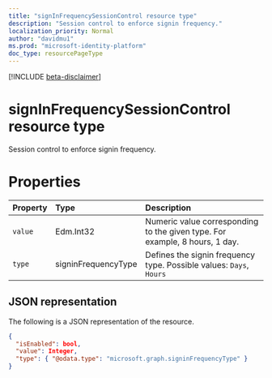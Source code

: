 ```yaml
---
title: "signInFrequencySessionControl resource type"
description: "Session control to enforce signin frequency."
localization_priority: Normal
author: "davidmu1"
ms.prod: "microsoft-identity-platform"
doc_type: resourcePageType
---
```


[!INCLUDE [beta-disclaimer](../../includes/beta-disclaimer.md)]

# signInFrequencySessionControl resource type

Session control to enforce signin frequency.

# Properties

| Property | Type | Description |
|:-------- |:---- |:----------- |
| `value` | Edm.Int32 | Numeric value corresponding to the given type. For example, 8 hours, 1 day. |
| `type` | signinFrequencyType | Defines the signin frequency type. Possible values: `Days`, `Hours` |

## JSON representation

The following is a JSON representation of the resource.

<!-- {
  "blockType": "resource",
  "optionalProperties": [
    "value",
    "type"
  ],
  "@odata.type": "microsoft.graph.signinfrequencysessioncontrol"
}-->

```json
{
  "isEnabled": bool,
  "value": Integer,
  "type": { "@odata.type": "microsoft.graph.signinFrequencyType" }
}
```

<!-- uuid: 8fcb5dbc-d5aa-4681-8e31-b001d5168d79
2015-10-25 14:57:30 UTC -->
<!--
{
  "type": "#page.annotation",
  "description": "signinfrequencysessioncontrol resource",
  "keywords": "",
  "section": "documentation",
  "tocPath": "",
  "suppressions": []
}
-->